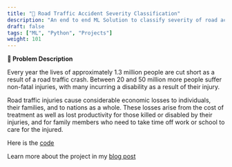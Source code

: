 ```yaml
---
title: "🚦 Road Traffic Accident Severity Classification"
description: "An end to end ML Solution to classify severity of road accidents"
draft: false
tags: ["ML", "Python", "Projects"]
weight: 101
---
```


**📜 Problem Description**

Every year the lives of approximately 1.3 million people are cut short as a result of a road traffic crash. Between 20 and 50 million more people suffer non-fatal injuries, with many incurring a disability as a result of their injury.

Road traffic injuries cause considerable economic losses to individuals, their families, and to nations as a whole. These losses arise from the cost of treatment as well as lost productivity for those killed or disabled by their injuries, and for family members who need to take time off work or school to care for the injured.

Here is the [code]("https://github.com/vedanthv/road-traffic-severity-classification")

Learn more about the project in my [blog post]("https://vedanthvbaliga.netlify.app/blog/road-traffic-accident-classification/")
